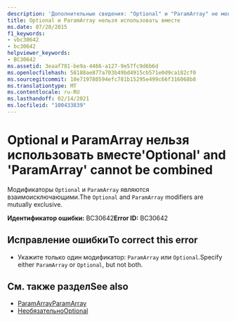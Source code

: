 ```yaml
---
description: 'Дополнительные сведения: "Optional" и "ParamArray" не могут использоваться вместе'
title: Optional и ParamArray нельзя использовать вместе
ms.date: 07/20/2015
f1_keywords:
- vbc30642
- bc30642
helpviewer_keywords:
- BC30642
ms.assetid: 3eaaf781-be9a-4466-a127-9e57fc9d6b6d
ms.openlocfilehash: 58188ae877a703b49bd4915cb571e0d9ca182cf0
ms.sourcegitcommit: 10e719780594efc781b15295e499c66f316068b8
ms.translationtype: MT
ms.contentlocale: ru-RU
ms.lasthandoff: 02/14/2021
ms.locfileid: "100433839"
---
```

# <a name="optional-and-paramarray-cannot-be-combined"></a><span data-ttu-id="0d57e-103">Optional и ParamArray нельзя использовать вместе</span><span class="sxs-lookup"><span data-stu-id="0d57e-103">'Optional' and 'ParamArray' cannot be combined</span></span>

<span data-ttu-id="0d57e-104">Модификаторы `Optional` и `ParamArray` являются взаимоисключающими.</span><span class="sxs-lookup"><span data-stu-id="0d57e-104">The `Optional` and `ParamArray` modifiers are mutually exclusive.</span></span>  
  
 <span data-ttu-id="0d57e-105">**Идентификатор ошибки:** BC30642</span><span class="sxs-lookup"><span data-stu-id="0d57e-105">**Error ID:** BC30642</span></span>  
  
## <a name="to-correct-this-error"></a><span data-ttu-id="0d57e-106">Исправление ошибки</span><span class="sxs-lookup"><span data-stu-id="0d57e-106">To correct this error</span></span>  
  
- <span data-ttu-id="0d57e-107">Укажите только один модификатор: `ParamArray` или `Optional`.</span><span class="sxs-lookup"><span data-stu-id="0d57e-107">Specify either `ParamArray` or `Optional`, but not both.</span></span>  
  
## <a name="see-also"></a><span data-ttu-id="0d57e-108">См. также раздел</span><span class="sxs-lookup"><span data-stu-id="0d57e-108">See also</span></span>

- [<span data-ttu-id="0d57e-109">ParamArray</span><span class="sxs-lookup"><span data-stu-id="0d57e-109">ParamArray</span></span>](../language-reference/modifiers/paramarray.md)
- [<span data-ttu-id="0d57e-110">Необязательно</span><span class="sxs-lookup"><span data-stu-id="0d57e-110">Optional</span></span>](../language-reference/modifiers/optional.md)
